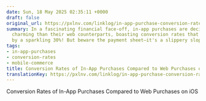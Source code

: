 ```yaml
---
date: Sun, 18 May 2025 02:35:11 +0000
draft: false
original_url: https://pxlnv.com/linklog/in-app-purchase-conversion-rate/
summary: In a fascinating financial face-off, in-app purchases are decidedly more
  charming than their web counterparts, boasting conversion rates that outshine them
  by a sparkling 30%! But beware the payment sheet—it's a slippery slope for drop-offs.
tags:
- in-app-purchases
- conversion-rates
- mobile-commerce
title: Conversion Rates of In-App Purchases Compared to Web Purchases on iOS
translationKey: https://pxlnv.com/linklog/in-app-purchase-conversion-rate/
---
```


Conversion Rates of In-App Purchases Compared to Web Purchases on iOS